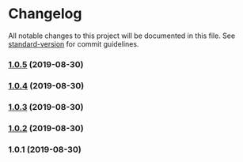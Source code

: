 # Changelog

All notable changes to this project will be documented in this file. See [standard-version](https://github.com/conventional-changelog/standard-version) for commit guidelines.

### [1.0.5](https://github.com///compare/v1.0.4...v1.0.5) (2019-08-30)



### [1.0.4](https://github.com///compare/v1.0.3...v1.0.4) (2019-08-30)



### [1.0.3](https://github.com///compare/v1.0.2...v1.0.3) (2019-08-30)



### [1.0.2](https://github.com///compare/v1.0.1...v1.0.2) (2019-08-30)



### 1.0.1 (2019-08-30)
